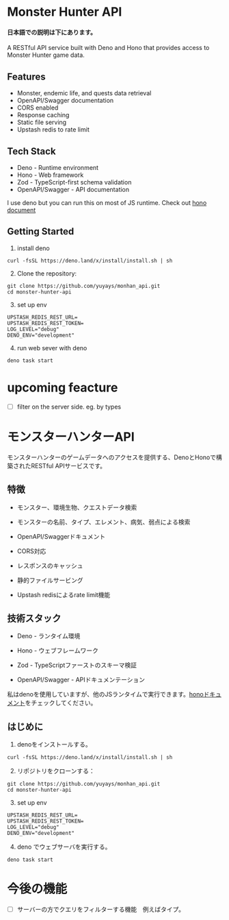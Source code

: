 # Monster Hunter API
#### 日本語での説明は下にあります。
A RESTful API service built with Deno and Hono that provides access to Monster Hunter game data.
## Features
- Monster, endemic life, and quests data retrieval
- OpenAPI/Swagger documentation
- CORS enabled
- Response caching
- Static file serving
- Upstash redis to rate limit

## Tech Stack
- Deno - Runtime environment
- Hono - Web framework
- Zod - TypeScript-first schema validation
- OpenAPI/Swagger - API documentation
  
I use deno but you can run this on most of JS runtime. Check out [hono document](https://hono.dev/docs/getting-started/basic)

## Getting Started

1. install deno
```
curl -fsSL https://deno.land/x/install/install.sh | sh
```
2. Clone the repository:
```
git clone https://github.com/yuyays/monhan_api.git
cd monster-hunter-api
```

3. set up env
```
UPSTASH_REDIS_REST_URL=
UPSTASH_REDIS_REST_TOKEN=
LOG_LEVEL="debug"
DENO_ENV="development"
```   
4. run web sever with deno
```
deno task start
```
# upcoming feacture
- [ ] filter on the server side. eg. by types

# モンスターハンターAPI

モンスターハンターのゲームデータへのアクセスを提供する、DenoとHonoで構築されたRESTful APIサービスです。

## 特徴

- モンスター、環境生物、クエストデータ検索

- モンスターの名前、タイプ、エレメント、病気、弱点による検索

- OpenAPI/Swaggerドキュメント

- CORS対応

- レスポンスのキャッシュ

- 静的ファイルサービング
- Upstash redisによるrate limit機能

## 技術スタック

- Deno - ランタイム環境

- Hono - ウェブフレームワーク

- Zod - TypeScriptファーストのスキーマ検証

- OpenAPI/Swagger - APIドキュメンテーション

  

私はdenoを使用していますが、他のJSランタイムで実行できます。[honoドキュメント](https://hono.dev/docs/getting-started/basic)をチェックしてください。


## はじめに


1. denoをインストールする。

```
curl -fsSL https://deno.land/x/install/install.sh | sh
```

2. リポジトリをクローンする：

```
git clone https://github.com/yuyays/monhan_api.git
cd monster-hunter-api
```
3. set up env
```
UPSTASH_REDIS_REST_URL=
UPSTASH_REDIS_REST_TOKEN=
LOG_LEVEL="debug"
DENO_ENV="development"
```   
4. deno でウェブサーバを実行する。

```
deno task start
```

# 今後の機能

- [ ] サーバーの方でクエリをフィルターする機能　例えばタイプ。
